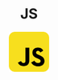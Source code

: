 <h1 align="center">JS</h1>
<p align="center">
  <img src="JS_skills/js_skill.png" width=80>
</p>
 
<h3>  
<samp>

</samp>
</h3>
<h1 align="center"></h1>

